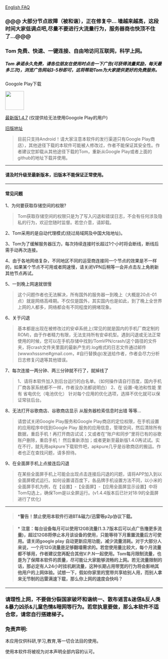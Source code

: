 [English FAQ](https://github.com/xhssme/tom/blob/master/FAQ_EN.md) 

### @@@ 大部分节点故障（被和谐），正在修复中... 墙越来越高，这段时间大家低调点吧,尽量不要进行大流量行为，服务器商也快顶不住了...@@@

### Tom 免费、快速、一键连接、自由地访问互联网，科学上网。

##### Tom 承诺永久免费，请各位朋友在使用时点击一下广告(可获得流量奖励，每天最多三次)，浏览广告网站3-5秒即可，这将帮助Tom为大家提供更好的免费服务。

Googole Play下载

<a href="https://play.google.com/store/apps/details?id=me.xhss.tomvpn" rel="nofollow"><img src="https://camo.githubusercontent.com/bdaf711a93d64d0bb5e5abfc346a8b84ea47f164/68747470733a2f2f706c61792e676f6f676c652e636f6d2f696e746c2f656e5f75732f6261646765732f696d616765732f67656e657269632f656e2d706c61792d62616467652e706e67" height="60" data-canonical-src="https://play.google.com/intl/en_us/badges/images/generic/en-play-badge.png" style="max-width:100%;"></a>

[最新版1.4.7](https://github.com/xhssme/tom/releases/download/tom147/tomvpn1.4.7.apk "下载地址") (仅提供给无法使用Googole Play的用户)

[旧版地址](https://github.com/xhssme/tom/releases/ "下载地址")

> 目前只支持Android！请大家注意本软件的发行渠道只有Google Play商店），其他途径下载的本软件可能被人修改过，作者不能保证其安全性。作者建议您卸载从其他途径下载的Tom，重新从Google Play或者上面的github的地址下载并使用。
------------------------------------------------------------------

#### 请及时升级至最新版本，旧版本不能保证正常使用。

-------------
#### 常见问题
1、为何要获取存储空间的权限?
> Tom获取存储空间的权限只是为了写入闪退和错误日志，不会有任何涉及隐私的行为，欢迎您随时监督。若您介意，请卸载。

2、Tom采用的是自动代理模式(绕过局域网及中国大陆地址)。

3、Tom为了缓解服务器压力，每次持续连接时长超过1个小时将会断线，断线后需手动再次连接。

4、由于各地网络复杂，不同地区不同的运营商连接同一个节点的效果是不一样的，如果某个节点不可用或者网速慢，请关闭VPN后稍等一会并点击左上角刷新其他节点再试。

5、一到晚上网速就很慢
> 这个问题作者也无法解决，所有国外的服务器一到晚上（大概是20点-01点）就是网络高峰期。不仅仅是国外，其实国内也是如此，到了晚上全世界上网的人都多，网络都会有不同程度的拥堵现象。

6、关于闪退
> 基本都是出现在被修改过的安卓系统上(常见的就是国内的手机厂商定制的ROM)，由于作者精力有限，无法支持所有安卓机型。遇到闪退或无法正常使用的时候，您可以在手机存储中找到/TomVPN/crash/这个路径的文件夹，将crash文件夹里面的最新产生的.log格式的日志文件通过邮件(wwwxhsssme#gmail.com，#自行替换@)发送给作者，作者会尽力分析日志修复闪退等其他错误。

7、每次连接一两分钟、两三分钟就不行了，就掉线了
> 1、请将本软件加入到后台运行的白名单。（如何操作请自行百度，国内手机厂商各家系统都不一样，作者没办法都说明白）
  2、在 设置-电池和性能 里有 省电优化（电池优化） 针对每个应用的优化选项，选择不优化就可以保证常驻后台。
    
8、无法打开谷歌商店、谷歌商店显示 从服务器检索信息时出错 等等...
> 请尝试关闭Google Play服务和Google Play商店的定位权限，在手机设置的应用程序中找到Google Play 服务的应用信息，管理空间，然后清除所有数据，重启手机！再打开商店试试；又或者在“账户和同步”里将已有的谷歌账户删除，重启手机！ 然后重新添加；或者更新至最新版1.4.0再试试。实在不行，就先用apkpure下载软件吧，apkpure几乎是谷歌商店的搬运。作者也正在查找问题，请多担待。

9、在全面屏手机上点接连后闪退
> 在某些全面屏手机上可能会出现点击连接后闪退的问题，请将APP加入到以全面屏模式运行。如何设置请百度下，各品牌手机设置方法不同，以小米的全面屏手机为例，在【设置】-【全面屏】-【应用全面屏显示设置】中将Tom勾选上，确保Tom是以全屏运行。(v1.4.4版本后已针对18:9的全面屏进行了优化)
-------------------------------------    

> #### *警告！禁止使用本软件行进BT&磁力/迅雷等p2p协议下载。

> #### * 注意：每台设备每月可以使用12GB流量(1.3.7版本后可以点广告撸更多流量)，超过12GB将停止本月该设备的使用，只能等待下月重置流量后方可使用。请关闭google play 自动更新应用功能，减少流量消耗。对于大部分人来说，一个月12G流量是足够翻墙需求的。若您使用量比较大，每个月流量都不够用，作者建议您再配合其他V.P.N一起使用。Tom每月限制流量，也是为了保障本软件的质量，尽可能让大家能够流畅的上网。若无流量限制的话，那必定有人24小时挂机刷流量，这种长期占用带宽的行为将会影响其他用户的上网体验。试想一下，假如你家里的宽带共享给别人用，而别人拿来无节制的迅雷满速下载，那么你上网的速度会快吗？
-------------------------------------
### 请理性上网，不要做分裂国家破坏和谐统一、散布谣言&迷信&反人类&暴力凶杀&儿童色情&暗网等行为。若您执意要做，那么本软件不适合您，请您自行搭建梯子。

### 免责声明:

本应用仅供科研,学习,教育,等一切合法目的使用。

使用本软件将被视为对本声明全部内容的认可。
